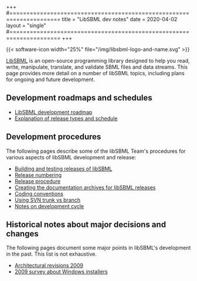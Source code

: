+++
#=====================================================================
title  = "LibSBML dev notes"
date   = 2020-04-02
layout = "single"
#=====================================================================
+++

{{< software-icon width="25%" file="/img/libsbml-logo-and-name.svg" >}}

[LibSBML](/software/libsbml) is an open-source programming library designed to help you read, write, manipulate, translate, and validate SBML files and data streams. This page provides more detail on a number of libSBML topics, including plans for ongoing and future development.

## Development roadmaps and schedules

* [LibSBML development roadmap](roadmap)
* [Explanation of release types and schedule](release-schedule)


## Development procedures

The following pages describe some of the libSBML Team's procedures for various aspects of libSBML development and release:

* [Building and testing releases of libSBML](building-and-testing)
* [Release numbering](release-schedule/release-numbering)
* [Release procedure](release-procedure)
* [Creating the documentation archives for libSBML releases](creating-docs)
* [Coding conventions](conventions)
* [Using SVN trunk vs branch](trunk-vs-branch)
* [Notes on development cycle](dev-cycle)


## Historical notes about major decisions and changes

The following pages document some major points in libSBML's development in the past. This list is not exhaustive.

* [Architectural revisions 2009](revisions-2009)
* [2009 survey about Windows installers](installer-survey)
